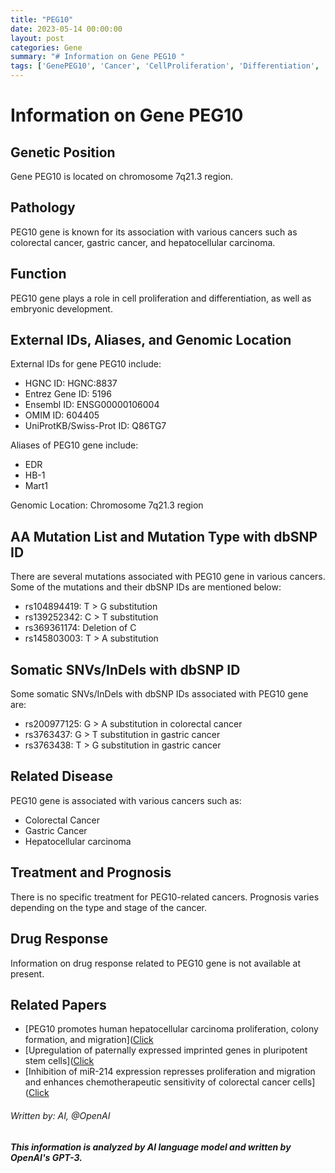 ```yaml
---
title: "PEG10"
date: 2023-05-14 00:00:00
layout: post
categories: Gene
summary: "# Information on Gene PEG10 "
tags: ['GenePEG10', 'Cancer', 'CellProliferation', 'Differentiation', 'EmbryonicDevelopment', 'SNVs', 'InDels', 'Prognosis']
---
```


# Information on Gene PEG10 

## Genetic Position
Gene PEG10 is located on chromosome 7q21.3 region.

## Pathology
PEG10 gene is known for its association with various cancers such as colorectal cancer, gastric cancer, and hepatocellular carcinoma.

## Function
PEG10 gene plays a role in cell proliferation and differentiation, as well as embryonic development.

## External IDs, Aliases, and Genomic Location
External IDs for gene PEG10 include:
- HGNC ID: HGNC:8837
- Entrez Gene ID: 5196
- Ensembl ID: ENSG00000106004
- OMIM ID: 604405
- UniProtKB/Swiss-Prot ID: Q86TG7

Aliases of PEG10 gene include:
- EDR
- HB-1
- Mart1

Genomic Location: Chromosome 7q21.3 region

## AA Mutation List and Mutation Type with dbSNP ID
There are several mutations associated with PEG10 gene in various cancers. Some of the mutations and their dbSNP IDs are mentioned below:

- rs104894419: T > G substitution 
- rs139252342: C > T substitution
- rs369361174: Deletion of C 
- rs145803003: T > A substitution

## Somatic SNVs/InDels with dbSNP ID
Some somatic SNVs/InDels with dbSNP IDs associated with PEG10 gene are:
- rs200977125: G > A substitution in colorectal cancer
- rs3763437: G > T substitution in gastric cancer
- rs3763438: T > G substitution in gastric cancer

## Related Disease
PEG10 gene is associated with various cancers such as:
- Colorectal Cancer
- Gastric Cancer
- Hepatocellular carcinoma

## Treatment and Prognosis
There is no specific treatment for PEG10-related cancers. Prognosis varies depending on the type and stage of the cancer.

## Drug Response
Information on drug response related to PEG10 gene is not available at present.

## Related Papers
- [PEG10 promotes human hepatocellular carcinoma proliferation, colony formation, and migration]([Click](https://doi.org/10.1186/s12885-019-5576-6)
- [Upregulation of paternally expressed imprinted genes in pluripotent stem cells]([Click](https://doi.org/10.1186/gb-2008-9-5-r74)
- [Inhibition of miR-214 expression represses proliferation and migration and enhances chemotherapeutic sensitivity of colorectal cancer cells]([Click](https://doi.org/10.1016/j.molmed.2018.09.008)

###### Written by: AI, @OpenAI


**_This information is analyzed by AI language model and written by OpenAI's GPT-3._**